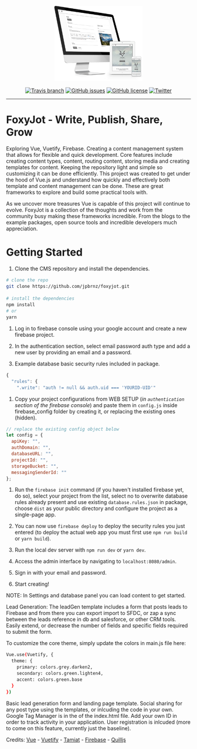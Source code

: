 <div align="center">
  <p>
  <img src="https://raw.githubusercontent.com/jpbrnz/foxyjot/master/static/img/foxyjot-screen-set.png" width="48%">
</p>
  <p><a href="https://travis-ci.org/jpbrnz/foxyjot"><img src="https://img.shields.io/travis/jpbrnz/foxyjot/master.svg?style=for-the-badge" alt="Travis branch"></a> <a href="https://github.com/jpbrnz/foxyjot/issues"><img src="https://img.shields.io/github/issues/jpbrnz/foxyjot.svg?style=for-the-badge" alt="GitHub issues"></a> <a href="https://github.com/jpbrnz/foxyjot/blob/master/LICENSE"><img src="https://img.shields.io/github/license/jpbrnz/foxyjot.svg?style=for-the-badge" alt="GitHub license"></a> <a href="https://twitter.com/intent/tweet?text=Wow:&amp;url=https%3A%2F%2Fgithub.com%2Fjpbrnz%2Ffoxyjot"><img src="https://img.shields.io/twitter/url/https/github.com/jpbrnz/foxyjot.svg?style=for-the-badge" alt="Twitter"></a></p>
</div>

--------------------------------------------------------------------------------

# FoxyJot - Write, Publish, Share, Grow

Exploring Vue, Vuetify, Firebase. Creating a content management system that allows for flexible and quick development. Core features include creating content types, content, routing content, storing media and creating templates for content. Keeping the repository light and simple so customizing it can be done efficiently. This project was created to get under the hood of Vue.js and understand how quickly and effectively both template and content management can be done. These are great frameworks to explore and build some practical tools with.

As we uncover more treasures Vue is capable of this project will continue to evolve. FoxyJot is a collection of the thoughts and work from the community busy making these frameworks incredible. From the blogs to the example packages, open source tools and incredible developers much appreciation.

# Getting Started

1. Clone the CMS repository and install the dependencies.

```bash
# clone the repo
git clone https://github.com/jpbrnz/foxyjot.git

# install the dependencies
npm install
# or
yarn
```

1. Log in to firebase console using your google account and create a new firebase project.

2. In the authentication section, select email password auth type and add a new user by providing an email and a password.

3. Example database basic security rules included in package.

```javascript
{
  "rules": {
    ".write": "auth != null && auth.uid === 'YOURID-UID'"
```

1. Copy your project configurations from WEB SETUP (_in `authentication` section of the firebase console_) and paste them in `config.js` inside firebase_config folder by creating it, or replacing the existing ones (hidden).

```javascript
// replace the existing config object below
let config = {
  apiKey: "",
  authDomain: "",
  databaseURL: "",
  projectId: "",
  storageBucket: "",
  messagingSenderId: ""
};
```

1. Run the `firebase init` command (if you haven't installed firebase yet, do so), select your project from the list, select no to overwrite database rules already present and use existing `database.rules.json` in package, choose `dist` as your public directory and configure the project as a single-page app.

2. You can now use `firebase deploy` to deploy the security rules you just entered (to deploy the actual web app you must first use `npm run build` or `yarn build`).

3. Run the local dev server with `npm run dev` or `yarn dev`.

4. Access the admin interface by navigating to `localhost:8080/admin`.

5. Sign in with your email and password.

6. Start creating!

NOTE: In Settings and database panel you can load content to get started.

Lead Generation: The leadGen template includes a form that posts leads to Firebase and from there you can export import to SFDC, or zap a sync between the leads reference in db and salesforce, or other CRM tools. Easily extend, or decrease the number of fields and specific fields required to submit the form.

To customize the core theme, simply update the colors in main.js file here:

```bash
Vue.use(Vuetify, {
  theme: {
    primary: colors.grey.darken2,
    secondary: colors.green.lighten4,
    accent: colors.green.base
  }
})
```

Basic lead generation form and landing page template. Social sharing for any post type using the templates, or inlcuding the code in your own. Google Tag Manager is in the of the index.html file. Add your own ID in order to track activity in your application. User registration is inlcuded (more to come on this feature, currently just the baseline).

Credits: [Vue](http://vuejs.org/) - [Vuetify](https://vuetifyjs.com/) - [Tamiat](https://github.com/tamiat/tamiat) - [Firebase](https://firebase.google.com/) - [Quilljs](https://quilljs.com/docs/quickstart/)
